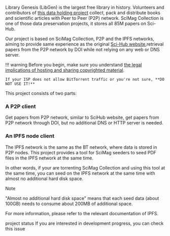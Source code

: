 Library Genesis (LibGen) is the largest free library in history. Volunteers and contributors of [this data holding project](https://www.reddit.com/r/libgen/comments/eo0y2c/library_genesis_project_update_25_million_books/) collect, pack and distribute books and scientific articles with Peer to Peer (P2P) network. SciMag Collection is one of those data preservation projects, it stores all 85M papers on Sci-Hub. 

Our project is based on SciMag Collection, P2P and the IPFS networks, aiming to provide same experience as the original [Sci-Hub website](https://sci-hub.st/),retrieval papers from the P2P network by DOI while not relying on any web or DNS server.

<!-- prettier-ignore -->
!!! warning
    Before you begin, make sure you understand [the legal implications of hosting and sharing copyrighted material](https://www.nolo.com/legal-encyclopedia/what-to-do-if-your-named-bit-torrent-lawsuit.html).

    If your ISP does not allow BitTorrent traffic or you're not sure, **DO NOT USE IT!**


This project consists of two parts:

### A P2P client 

Get papers from P2P network, similar to SciHub website, get papers from P2P network through DOI, but no additional DNS or HTTP server is needed.

### An IPFS node client

The IPFS network is the same as the BT network, where data is stored in P2P nodes. This project provides a tool for SciMag seeders to seed PDF files in the IPFS network at the same time.

In other words, if your are torrenting SciMag Collection and using this tool at the same time, you can seed on the IPFS network at the same time with almost no additional hard disk space.

Note

"Almost no additional hard disk space" means that each seed data (about 100GB) needs to consume about 200MB of additional space.

For more information, please refer to the relevant documentation of IPFS.

project status
If you are interested in development progress, you can check this issue
